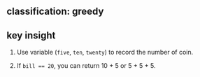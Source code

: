 ## classification: greedy

## key insight
1. Use variable (`five`, `ten`, `twenty`) to record the number of coin.

2. If `bill == 20`, you can return 10 + 5 or 5 + 5 + 5.